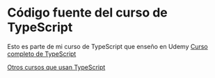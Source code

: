# Código fuente del curso de TypeScript

Esto es parte de mi curso de TypeScript que enseño en Udemy
[Curso completo de TypeScript](https://fernando-herrera.com/#/search/tu%20completa%20gu%C3%ADa)


[Otros cursos que usan TypeScript](https://fernando-herrera.com/#/search/typescript)